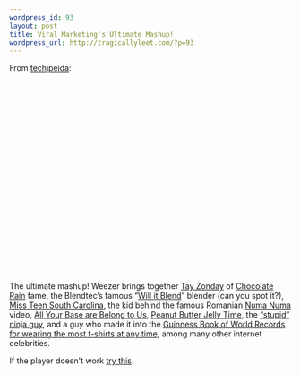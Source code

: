 ```yaml
--- 
wordpress_id: 93
layout: post
title: Viral Marketing's Ultimate Mashup!
wordpress_url: http://tragicallyleet.com/?p=93
---
```

From [techipeida](http://www.techipedia.com/):

<object classid="clsid:d27cdb6e-ae6d-11cf-96b8-444553540000" width="425" height="344" codebase="http://download.macromedia.com/pub/shockwave/cabs/flash/swflash.cab#version=6,0,40,0"><param name="src" value="http://www.youtube.com/v/V9Y4BppbBFo&amp;hl=en" /><embed type="application/x-shockwave-flash" width="425" height="344" src="http://www.youtube.com/v/V9Y4BppbBFo&amp;hl=en"></embed></object>

The ultimate mashup!  Weezer brings together [Tay Zonday](http://www.youtube.com/user/TayZonday?ob=1) of [Chocolate Rain](http://www.youtube.com/watch?v=EwTZ2xpQwpA) fame, the Blendtec’s famous “[Will it Blend](http://www.willitblend.com/)” blender (can you spot it?), [Miss Teen South Carolina](http://www.youtube.com/watch?v=lj3iNxZ8Dww), the kid behind the famous Romanian [Numa Numa ](http://youtube.com/watch?v=60og9gwKh1o)video, [All Your Base are Belong to Us](http://www.youtube.com/watch?v=qItugh-fFgg), [Peanut Butter Jelly Time](http://www.youtube.com/watch?v=s8MDNFaGfT4), the [“stupid” ninja guy](http://youtube.com/watch?v=HFBBh2n2yP0), and a guy who made it into the [Guinness Book of World Records for wearing the most t-shirts at any time](http://youtube.com/watch?v=r6tlw-oPDBM), among many other internet celebrities.

If the player doesn't work [try this](http://youtube.com/watch?v=muP9eH2p2PI).
